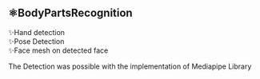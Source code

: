 ## ⚛️BodyPartsRecognition
✨Hand detection<br />
✨Pose Detection<br />
✨Face mesh on detected face <br />

The Detection was possible with the implementation of Mediapipe Library 
